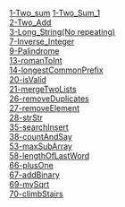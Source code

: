 <a href="./Two_arrey-Sum">1-Two_sum</a>
<a href="./Two_Sum_1">1-Two_Sum_1</a><br>
<a href="./Two_LinkNodes-Add">2-Two_Add</a><br>
<a href="./No_Repeat_String">3-Long_String(No repeating)</a><br>
<a href="./Inverse_Integer">7-Inverse_Integer</a><br>
<a href="./Palindrome">9-Palindrome</a><br>
<a href="./romanToInt">13-romanToInt</a><br>
<a href="./longestCommonPrefix">14-longestCommonPrefix</a><br>
<a href="./isValid">20-isValid</a><br>
<a href="./mergeTwoLists">21-mergeTwoLists</a><br>
<a href="./removeDuplicates">26-removeDuplicates</a><br>
<a href="./removeElement">27-removeElement</a><br>
<a href="./strStr">28-strStr</a><br>
<a href="./searchInsert">35-searchInsert</a><br>
<a href="./countAndSay">38-countAndSay</a><br>
<a href="./maxSubArray">53-maxSubArray</a><br>
<a href="./lengthOfLastWord">58-lengthOfLastWord</a><br>
<a href="./plusOne">66-plusOne</a><br>
<a href="./addBinary">67-addBinary</a><br>
<a href="./mySqrt">69-mySqrt</a><br>
<a href="./climbStairs">70-climbStairs</a><br>


















